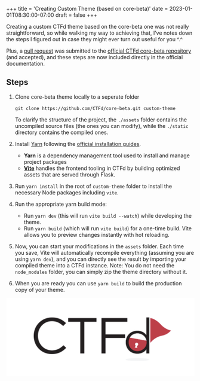 +++
title = 'Creating Custom Theme (based on core-beta)'
date = 2023-01-01T08:30:00-07:00
draft = false
+++


Creating a custom CTFd theme based on the core-beta one was not really straightforward, so while walking my way to achieving that, I’ve notes down the steps I figured out in case they might ever turn out useful for you ^.^

Plus, a [pull request](https://github.com/CTFd/core-beta/commit/ab1a24b6ddf7d081a3d27b0800a33ecb082c84cb) was submitted to the [official CTFd core-beta repository](https://github.com/CTFd/core-beta) (and accepted), and these steps are now included directly in the official documentation.


## Steps

1. Clone core-beta theme locally to a seperate folder
   ```
   git clone https://github.com/CTFd/core-beta.git custom-theme
   ```
   To clarify the structure of the project, the `./assets` folder contains the uncompiled source files (the ones you can modify), while the `./static` directory contains the compiled ones. 

2. Install [Yarn](https://classic.yarnpkg.com/en/) following the [official installation guides](https://classic.yarnpkg.com/en/docs/install).
   * **Yarn** is a dependency management tool used to install and manage project packages
   * **[Vite](https://vite.dev/guide/)** handles the frontend tooling in CTFd by building optimized assets that are served through Flask.

4. Run `yarn install` in the root of `custom-theme` folder to install the necessary Node packages including `vite`.

5. Run the appropriate yarn build mode:
   - Run `yarn dev` (this will run `vite build --watch`) while developing the theme.
   - Run `yarn build` (which will run `vite build`) for a one-time build. 
   Vite allows you to preview changes instantly with hot reloading.


6. Now, you can start your modifications in the `assets` folder. Each time you save, Vite will automatically recompile everything (assuming you are using `yarn dev`), and you can directly see the result by importing your compiled theme into a CTFd instance.
   Note: You do not need the `node_modules` folder, you can simply zip the theme directory without it.

7. When you are ready you can use `yarn build` to build the production copy of your theme.

![thumbnail](image.png)